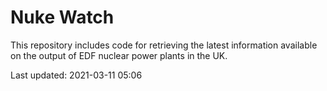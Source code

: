 # Nuke Watch

This repository includes code for retrieving the latest information available on the output of EDF nuclear power plants in the UK.

Last updated: 2021-03-11 05:06